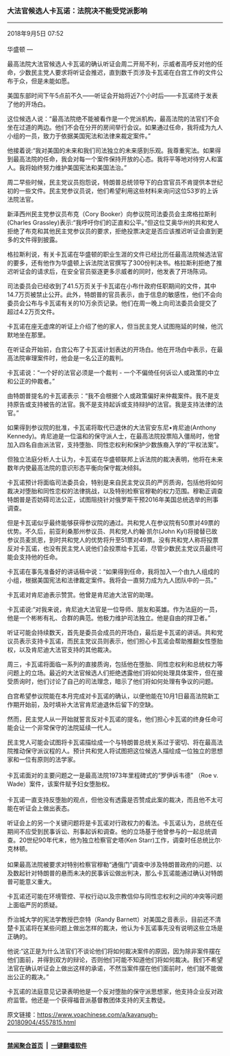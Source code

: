 ### 大法官候选人卡瓦诺：法院决不能受党派影响
------------------------

<div class="published">
 <span class="date" title="中国时间">
  <time datetime="2018-09-05T07:52:22+08:00">
   2018年9月5日 07:52
  </time>
 </span>
</div>
<br/>
<div class="wsw">
 <span class="dateline">
  华盛顿 —
 </span>
 <p>
  最高法院大法官候选人卡瓦诺的确认听证会周二开局不利，示威者高呼反对他的任命，少数民主党人要求将听证会推迟，直到数千页涉及卡瓦诺在白宫工作的文件公布于众，但是未能如愿。
 </p>
 <p>
  美国东部时间下午5点前不久——听证会开始将近7个小时后——卡瓦诺终于发表了他的开场白。
 </p>
 <p>
  这位候选人说：“最高法院绝不能被看作是一个党派机构，最高法院的法官们不会坐在过道的两边。他们不会在分开的房间举行会议。如果通过任命，我将成为九人小组的一员，致力于依据美国宪法和法律来裁定案件。”
 </p>
 <p>
  他接着说:“我对美国的未来和我们司法独立的未来感到乐观。我尊重宪法。如果得到最高法院的任命，我会对每一个案件保持开放的心态。我将平等地对待穷人和富人。我将始终努力维护美国宪法和美国法治。”
 </p>
 <p>
  周二早些时候，民主党议员抱怨说，特朗普总统领导下的白宫官员不肯提供本世纪初的一些文件。民主党参议员说，他们希望利用这些材料来询问这位53岁的上诉法院法官。
 </p>
 <p>
  新泽西州民主党参议员布克（Cory Booker）向参议院司法委员会主席格拉斯利(Charles Grassley)表示:“我呼吁你们的正直和公平。”但这位艾奥华州的共和党人拒绝了布克和其他民主党参议员的要求，拒绝投票决定是否应该推迟听证会直到更多的文件得到披露。
 </p>
 <p>
  格拉斯利说，有关卡瓦诺在华盛顿的职业生涯的文件已经比历任最高法院候选法官的要多，还有他作为华盛顿上诉法院法官撰写了300份判决书。格拉斯利拒绝了推迟听证会的请求后，在安全官员驱逐更多示威者的同时，他发表了开场陈词。
 </p>
 <p>
  司法委员会已经收到了41.5万页关于卡瓦诺在小布什政府任职期间的文件，其中14.7万页被禁止公开。此外，特朗普的官员表示，由于信息的敏感性，他们不会向委员会公布与卡瓦诺有关的10万余页记录。他们在周一晚上向司法委员会提交了超过4.2万页文件。
 </p>
 <p>
  卡瓦诺在座无虚席的听证上介绍了他的家人，但当民主党人试图拖延的时候，他沉默地坐在那里。
 </p>
 <p>
  在听证会开始前，白宫公布了卡瓦诺计划表达的开场白。他在开场白中表示，在最高法院审理案件时，他会是一名公正的裁判。
 </p>
 <p>
  卡瓦诺说：“一个好的法官必须是一个裁判 - 一个不偏倚任何诉讼人或政策的中立和公正的仲裁者。”
 </p>
 <p>
  由特朗普提名的卡瓦诺表示：“我不会根据个人或政策偏好来仲裁案件。我不是支持原告或支持被告的法官。我不是支持起诉或支持辩护的法官。我是支持法律的法官。”
 </p>
 <p>
  如果得到参议院的批准，卡瓦诺将取代已退休的大法官安东尼•肯尼迪(Anthony Kennedy)。肯尼迪是一位温和的保守派人士，在最高法院投票陷入僵局时，他曾加入四名自由派法官，支持堕胎、同性恋权利和保护少数族裔入学的“平权法案”。
 </p>
 <p>
  但独立法庭分析人士认为，卡瓦诺在华盛顿联邦上诉法院的裁决表明，他将在未来数年内使最高法院的意识形态平衡向保守裁决倾斜。
 </p>
 <p>
  卡瓦诺预计将面临司法委员会，特别是来自民主党议员的严厉质询，包括他将如何裁决对堕胎和同性恋权的法律挑战，以及特别检察官穆勒的权力范围。穆勒正调查特朗普是否妨碍司法公正，试图阻挠针对俄罗斯干预2016年美国总统选举的刑事调查。
 </p>
 <p>
  但是卡瓦诺似乎最终能够获得参议院的通过。共和党人在参议院有50票对49票的优势。不久后，前亚利桑那州参议员、共和党人约翰·凯尔(John Kyl)将接替已故参议员麦凯恩，到时共和党人的优势将升至51票对49票。没有共和党人称将投票反对卡瓦诺，也没有民主党人说他们会投票给卡瓦诺，尽管少数民主党议员最终可能会支持他的任命。
 </p>
 <p>
  卡瓦诺在事先准备好的讲话稿中说：“如果得到任命，我将加入一个由九人组成的小组，根据美国宪法和法律裁定案件。我将会一直努力成为九人团队中的一员。”
 </p>
 <p>
  卡瓦诺对肯尼迪表示赞赏。他曾是肯尼迪大法官的助理。
 </p>
 <p>
  卡瓦诺说:“对我来说，肯尼迪大法官是一位导师、朋友和英雄。作为法庭的一员，他是一个彬彬有礼、合群的典范。他极力维护司法独立。他是自由的捍卫者。”
 </p>
 <p>
  听证可能会持续数天，首先是委员会成员的开场白，最后是卡瓦诺的讲话。共和党议员表示支持卡瓦诺，而民主党议员则表示，他们担心卡瓦诺会帮助推翻女性堕胎权，以及肯尼迪大法官支持的其他裁决。
 </p>
 <p>
  周三，卡瓦诺将面临一系列的直接质询，包括他在堕胎、同性恋权利和总统权力等问题上的立场。最近的大法官候选人们拒绝透露他们将如何处理具体案件，但在接受质询时，他们讨论了自己的司法理念，暗示了他们将如何处理有争议的问题。
 </p>
 <p>
  白宫希望参议院能在本月完成对卡瓦诺的确认，以便他能在10月1日最高法院新工作期开始前，及时填补大法官肯尼迪退休后留下的空缺。
 </p>
 <p>
  然而，民主党人从一开始就誓言反对卡瓦诺的提名，他们担心卡瓦诺的终身任命可能会让一个非常保守的法院延续一代人。
 </p>
 <p>
  民主党人可能会试图将卡瓦诺描绘成一个与特朗普总统关系过于密切、将在最高法院推动保守派议程的人。预计共和党人将试图把这位候选人描绘成一位独立的思想家和一位有原则的法学家。
  <br/>
  <br/>
  卡瓦诺面对的主要问题之一是最高法院1973年里程碑式的“罗伊诉韦德” （Roe v. Wade）案件，该案件赋予妇女堕胎权。
  <br/>
  <br/>
  卡瓦诺一直支持反堕胎的观点，但他没有透露是否赞成此案的裁决，而且他不太可能在听证会上做出表态。
 </p>
 <p>
  听证会上的另一个关键问题将是卡瓦诺对行政权力的看法。卡瓦诺认为，总统在任期间不应受到民事诉讼、刑事起诉和调查。他的立场基于他曾参与的一起总统调查。20世纪90年代末，他为独立检察官史塔(Ken Starr)工作，调查时任总统比尔·克林顿。
  <br/>
  <br/>
  如果最高法院被要求对特别检察官穆勒“通俄门”调查中涉及特朗普政府的问题、以及数起针对特朗普的悬而未决的民事诉讼做出判决，那么卡瓦诺能通过确认对特朗普可能意义重大。
 </p>
 <p>
  卡瓦诺还可能在环境管控、平权行动以及宗教信仰与同性恋权利之间的冲突等问题上面临严厉的质疑。
 </p>
 <p>
  乔治城大学的宪法学教授巴奈特（Randy Barnett）对美国之音表示，目前还不清楚卡瓦诺将在某些问题上做出怎样的裁决，他认为卡瓦诺事先没有说明这些立场是正确的。
 </p>
 <p>
  他说:“这正是为什么法官们不谈论他们将如何裁决案件的原因，因为除非案件摆在他们面前，并得到双方的辩论，否则他们可能不知道他们将如何裁决。我们不希望法官在确认听证会上做出这样的承诺，不然当案件摆在他们面前时，他们就不能做出公正的裁决。”
 </p>
 <p>
  卡瓦诺的法庭意见记录表明他是一个反对堕胎的保守派思想家，他支持企业反对政府监管。他还是一个获得福音派基督教团体支持的天主教徒。
 </p>
 <p>
 </p>
</div>

原文链接：https://www.voachinese.com/a/kavanugh-20180904/4557815.html


------------------------
#### [禁闻聚合首页](https://github.com/gfw-breaker/banned-news/blob/master/README.md) &nbsp;|&nbsp;  [一键翻墙软件](https://github.com/gfw-breaker/nogfw/blob/master/README.md)